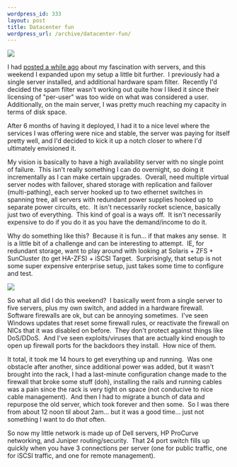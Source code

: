 ```yaml
--- 
wordpress_id: 333
layout: post
title: Datacenter fun
wordpress_url: /archive/datacenter-fun/
---
```


<a href='http://static.flickr.com/2153/1603032194_efb377690e_b.jpg' title='Servers in the datacenter' details='http://www.flickr.com/photos/99026274@N00/1603032194/' detailsText='Flickr page' rel='lightbox[dc]'><img src='http://static.flickr.com/2153/1603032194_efb377690e_m.jpg' border='0' class='floatleft'></a> <p>I had <a href="http://qgyen.net/archive/2007/03/12/another-hobby-of-mine-servers.aspx">posted a while ago</a> about my fascination with servers, and this weekend I expanded upon my setup a little bit further.&nbsp; I previously had a single server installed, and additional hardware spam filter.&nbsp; Recently I&#39;d decided the spam filter wasn&#39;t working out quite how I liked it since their licensing of &quot;per-user&quot; was too wide on what was considered a user.&nbsp; Additionally, on the main server, I was pretty much reaching my capacity in terms of disk space.</p> <p>After 6 months of having it deployed, I had it to a nice level where the services I was offering were nice and stable, the server was paying for itself pretty well, and I&#39;d decided to kick it up a notch closer to where I&#39;d ultimately envisioned it.</p> <p>My vision is basically to have a high availability server with no single point of failure.&nbsp; This isn&#39;t really something I can do overnight, so doing it incrementally as I can make certain upgrades.&nbsp; Overall, need multiple virtual server nodes with failover, shared storage with replication and failover (multi-pathing), each server hooked up to two ethernet switches in spanning tree, all servers with redundant power supplies hooked up to separate power circuits, etc.&nbsp; It isn&#39;t necessarily rocket science, basically just two of everything.&nbsp; This kind of goal is a ways off.&nbsp; It isn&#39;t necessarily expensive to do if you do it as you have the demand/income to do it.</p> <p>Why do something like this?&nbsp; Because it is fun... if that makes any sense.&nbsp; It is a little bit of a challenge and can be interesting to attempt.&nbsp; IE, for redundant storage, want to play around with looking at Solaris + ZFS + SunCluster (to get HA-ZFS) + iSCSI Target.&nbsp; Surprisingly, that setup is not some super expensive enterprise setup, just takes some time to configure and test.</p> <a href='http://static.flickr.com/2113/1603044742_da465007fc_b.jpg' title='Back end of servers' details='http://www.flickr.com/photos/99026274@N00/1603044742/' detailsText='Flickr page' rel='lightbox[dc]'><img src='http://static.flickr.com/2113/1603044742_da465007fc_m.jpg' border='0' class='floatright'></a> <p>So what all did I do this weekend?&nbsp; I basically went from a single server to five servers, plus my own switch, and added in a hardware firewall.&nbsp; Software firewalls are ok, but can be annoying sometimes.&nbsp; I&#39;ve seen Windows updates that reset some firewall rules, or reactivate the firewall on NICs that it was disabled on before.&nbsp; They don&#39;t protect against things like DoS/DDoS.&nbsp; And I&#39;ve seen exploits/viruses that are actually kind enough to open up firewall ports for the backdoors they install.&nbsp; How nice of them.</p> <p>It total, it took me 14 hours to get everything up and running.&nbsp; Was one obstacle after another, since additional power was added, but it wasn&#39;t brought into the rack, I had a last-minute configuration change made to the firewall that broke some stuff (doh), installing the rails and running cables was a pain since the rack is very tight on space (not conducive to nice cable management).&nbsp; And then I had to migrate a bunch of data and repurpose the old server, which took forever and then some.&nbsp; So I was there from about 12 noon til about 2am... but it was a good time... just not something I want to do <em>that</em> often.</p> <p>So now my little network is made up of Dell servers, HP ProCurve networking, and Juniper routing/security.&nbsp; That 24 port switch fills up quickly when you have 3 connections per server (one for public traffic, one for iSCSI traffic, and one for remote management).</p>
         
